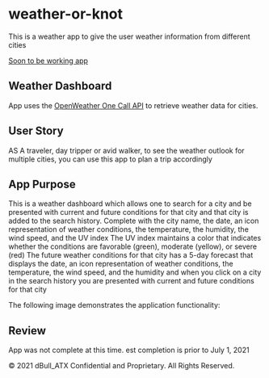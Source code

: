 # weather-or-knot
This is a weather app to give the user weather information from different cities

[Soon to be working app](https://bullbotbam.github.io/weather-or-knot/)

## Weather Dashboard

App uses the [OpenWeather One Call API](https://openweathermap.org/api/one-call-api) to retrieve weather data for cities. 
## User Story


AS A traveler, day tripper or avid walker, to see the weather outlook for multiple cities, you can use this app to plan a trip accordingly


## App Purpose


This is a weather dashboard which allows one to search for a city and be presented with current and future conditions for that city and that city is added to the search history.  Complete with the city name, the date, an icon representation of weather conditions, the temperature, the humidity, the wind speed, and the UV index
The UV index maintains a color that indicates whether the conditions are favorable (green), moderate (yellow), or severe (red)  The future weather conditions for that city
has a 5-day forecast that displays the date, an icon representation of weather conditions, the temperature, the wind speed, and the humidity and when you click on a city in the search history you are presented with current and future conditions for that city


The following image demonstrates the application functionality:



## Review
App was not complete at this time.  est completion is prior to July 1, 2021


© 2021 dBull_ATX Confidential and Proprietary. All Rights Reserved.
